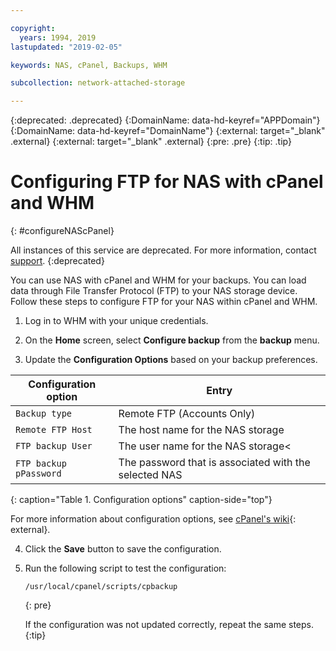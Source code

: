 ```yaml
---

copyright:
  years: 1994, 2019
lastupdated: "2019-02-05"

keywords: NAS, cPanel, Backups, WHM

subcollection: network-attached-storage

---
```

{:deprecated: .deprecated}
{:DomainName: data-hd-keyref="APPDomain"}
{:DomainName: data-hd-keyref="DomainName"}
{:external: target="_blank" .external}
{:external: target="_blank" .external}
{:pre: .pre}
{:tip: .tip}

# Configuring FTP for NAS with cPanel and WHM
{: #configureNAScPanel}

All instances of this service are deprecated. For more information, contact [support](https://www.ibm.com/cloud-computing/bluemix/contact-us).
{:deprecated}

You can use NAS with cPanel and WHM for your backups. You can load data through File Transfer Protocol (FTP) to your NAS storage device. Follow these steps to configure FTP for your NAS within cPanel and WHM.

1. Log in to WHM with your unique credentials.

2. On the **Home** screen, select **Configure backup** from the **backup** menu.

3. Update the **Configuration Options** based on your backup preferences.

| Configuration option | Entry |
|-----|-----|
| `Backup type` | Remote FTP (Accounts Only) |
| `Remote FTP Host` | The host name for the NAS storage |
| `FTP backup User` | The user name for the NAS storage< |
| `FTP backup pPassword` | The password that is associated with the selected NAS |
{: caption="Table 1. Configuration options" caption-side="top"}

   For more information about configuration options, see [cPanel's wiki](https://docs.cpanel.net/display/68Docs/Backup+Configuration#70704c1ed4aa4817b989519beca3f78d){: external}.

4. Click the **Save** button to save the configuration.

5. Run the following script to test the configuration:

   ```
   /usr/local/cpanel/scripts/cpbackup
   ```
   {: pre}

   If the configuration was not updated correctly, repeat the same steps.
   {:tip}
